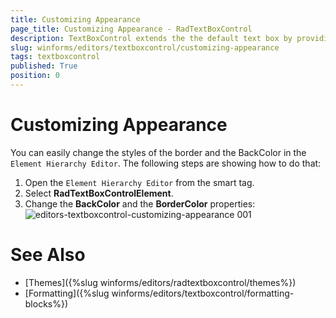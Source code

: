 ```yaml
---
title: Customizing Appearance
page_title: Customizing Appearance - RadTextBoxControl
description: TextBoxControl extends the the default text box by providing additional functionality like word formating and auto-complete. 
slug: winforms/editors/textboxcontrol/customizing-appearance
tags: textboxcontrol
published: True
position: 0
---
```


# Customizing Appearance

You can easily change the styles of the border and the BackColor in the `Element Hierarchy Editor`. The following steps are showing how to do that:

1. Open the `Element Hierarchy Editor` from the smart tag.
2. Select __RadTextBoxControlElement__. 
3. Change the __BackColor__ and the __BorderColor__ properties:
    ![editors-textboxcontrol-customizing-appearance 001](images/editors-textboxcontrol-customizing-appearance001.png)


# See Also

* [Themes]({%slug winforms/editors/radtextboxcontrol/themes%})
* [Formatting]({%slug winforms/editors/textboxcontrol/formatting-blocks%})
